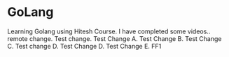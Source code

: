 # GoLang
Learning Golang using Hitesh Course. I have completed some videos.. 
remote change.
Test change.
Test Change A.
Test Change B.
Test Change C.
Test change D.
Test Change D.
Test Change E.
FF1